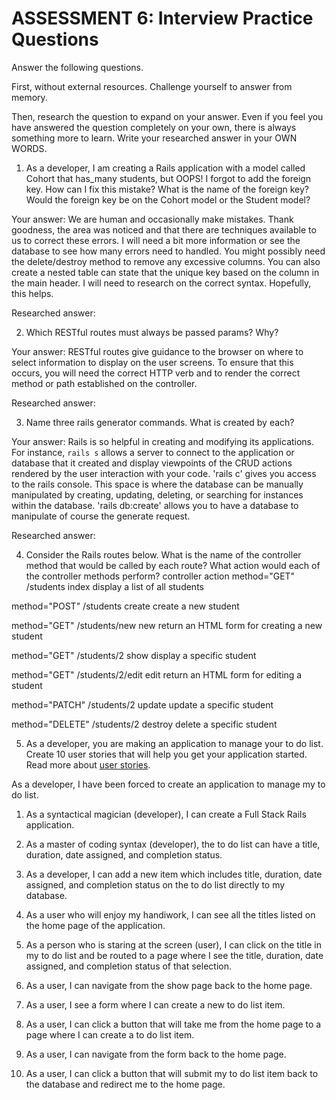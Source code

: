 # ASSESSMENT 6: Interview Practice Questions
Answer the following questions.

First, without external resources. Challenge yourself to answer from memory.

Then, research the question to expand on your answer. Even if you feel you have answered the question completely on your own, there is always something more to learn. Write your researched answer in your OWN WORDS.

1. As a developer, I am creating a Rails application with a model called Cohort that has_many students, but OOPS! I forgot to add the foreign key. How can I fix this mistake? What is the name of the foreign key? Would the foreign key be on the Cohort model or the Student model?

  Your answer: We are human and occasionally make mistakes. Thank goodness, the area was noticed and that there are techniques available to us to correct these errors. I will need a bit more information or see the database to see how many errors need to handled. You might possibly need the delete/destroy method to remove any excessive columns. You can also create a nested table can state that the unique key based on the column in the main header. I will need to research on the correct syntax. Hopefully, this helps.

  Researched answer:



2. Which RESTful routes must always be passed params? Why?

  Your answer: RESTful routes give guidance to the browser on where to select information to display on the user screens. To ensure that this occurs, you will need the correct HTTP verb and to render the correct method or path established on the controller.

  Researched answer:



3. Name three rails generator commands. What is created by each?

  Your answer: Rails is so helpful in creating and modifying its applications. For instance, `rails s` allows a server to connect to the application or database that it created and display viewpoints of the CRUD actions rendered by the user interaction with your code. 'rails c' gives you access to the rails console. This space is where the database can be manually manipulated by creating, updating, deleting, or searching for instances within the database. 'rails db:create' allows you to have a database to manipulate of course the generate request.

  Researched answer:



4. Consider the Rails routes below. What is the name of the controller method that would be called by each route? What action would each of the controller methods perform?
                                    controller  action
method="GET"    /students           index       display a list of all students

method="POST"   /students           create      create a new student

method="GET"    /students/new       new         return an HTML form for creating a new student

method="GET"    /students/2         show        display a specific student

method="GET"    /students/2/edit    edit        return an HTML form for editing a student

method="PATCH"  /students/2         update      update a specific student

method="DELETE" /students/2         destroy     delete a specific student



5. As a developer, you are making an application to manage your to do list. Create 10 user stories that will help you get your application started. Read more about [user stories](https://www.atlassian.com/agile/project-management/user-stories).

As a developer, I have been forced to create an application to manage my to do list.

1. As a syntactical magician (developer), I can create a Full Stack Rails application.
2. As a master of coding syntax (developer), the to do list can have a title, duration, date assigned, and completion status.
3. As a developer, I can add a new item which includes title, duration, date assigned, and completion status on the to do list directly to my database.

4. As a user who will enjoy my handiwork, I can see all the titles listed on the home page of the application.
5. As a person who is staring at the screen (user), I can click on the title in my to do list and be routed to a page where I see the title, duration, date assigned, and completion status of that selection.
6. As a user, I can navigate from the show page back to the home page.
7. As a user, I see a form where I can create a new to do list item.
8. As a user, I can click a button that will take me from the home page to a page where I can create a to do list item.
9. As a user, I can navigate from the form back to the home page.
10. As a user, I can click a button that will submit my to do list item back to the database and redirect me to the home page.
